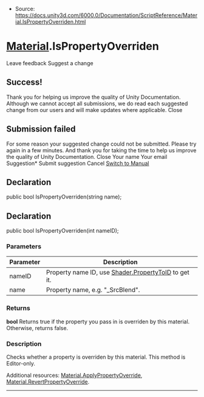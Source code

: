 * Source: https://docs.unity3d.com/6000.0/Documentation/ScriptReference/Material.IsPropertyOverriden.html

#  [Material](https://docs.unity3d.com/6000.0/Documentation/ScriptReference/Material.html).IsPropertyOverriden
Leave feedback
Suggest a change
## Success!
Thank you for helping us improve the quality of Unity Documentation. Although we cannot accept all submissions, we do read each suggested change from our users and will make updates where applicable.
Close
## Submission failed
For some reason your suggested change could not be submitted. Please <a>try again</a> in a few minutes. And thank you for taking the time to help us improve the quality of Unity Documentation.
Close
Your name Your email Suggestion* Submit suggestion
Cancel
[Switch to Manual](https://docs.unity3d.com/6000.0/Documentation/Manual/class-Material.html "Go to Material Component in the Manual")
## Declaration
public bool IsPropertyOverriden(string name); 
## Declaration
public bool IsPropertyOverriden(int nameID); 
### Parameters
Parameter | Description  
---|---  
nameID | Property name ID, use [Shader.PropertyToID](https://docs.unity3d.com/6000.0/Documentation/ScriptReference/Shader.PropertyToID.html) to get it.  
name | Property name, e.g. "_SrcBlend".  
### Returns
**bool** Returns true if the property you pass in is overriden by this material. Otherwise, returns false. 
### Description
Checks whether a property is overriden by this material.
This method is Editor-only.  
  
Additional resources: [Material.ApplyPropertyOverride](https://docs.unity3d.com/6000.0/Documentation/ScriptReference/Material.ApplyPropertyOverride.html), [Material.RevertPropertyOverride](https://docs.unity3d.com/6000.0/Documentation/ScriptReference/Material.RevertPropertyOverride.html).
* * *
